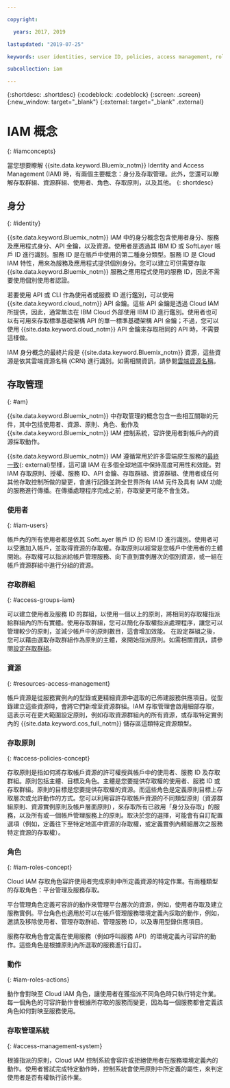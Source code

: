 ```yaml
---

copyright:

  years: 2017, 2019

lastupdated: "2019-07-25"

keywords: user identities, service ID, policies, access management, roles, actions

subcollection: iam

---
```


{:shortdesc: .shortdesc}
{:codeblock: .codeblock}
{:screen: .screen}
{:new_window: target="_blank"}
{:external: target="_blank" .external}

# IAM 概念
{: #iamconcepts}

當您想要瞭解 {{site.data.keyword.Bluemix_notm}} Identity and Access Management (IAM) 時，有兩個主要概念：身分及存取管理。此外，您還可以瞭解存取群組、資源群組、使用者、角色、存取原則，以及其他。
{: shortdesc}

## 身分
{: #identity}

{{site.data.keyword.Bluemix_notm}} IAM 中的身分概念包含使用者身分、服務及應用程式身分、API 金鑰，以及資源。使用者是透過其 IBM ID 或 SoftLayer 帳戶 ID 進行識別。服務 ID 是在帳戶中使用的第二種身分類型。服務 ID 是 Cloud IAM 特性，用來為服務及應用程式提供個別身分。您可以建立可供需要存取 {{site.data.keyword.Bluemix_notm}} 服務之應用程式使用的服務 ID，因此不需要使用個別使用者認證。

若要使用 API 或 CLI 作為使用者或服務 ID 進行鑑別，可以使用 {{site.data.keyword.cloud_notm}} API 金鑰。這些 API 金鑰是透過 Cloud IAM 所提供，因此，通常無法在 IBM Cloud 外部使用 IBM ID 進行鑑別。使用者也可以有可用來存取標準基礎架構 API 的單一標準基礎架構 API 金鑰；不過，您可以使用 {{site.data.keyword.cloud_notm}} API 金鑰來存取相同的 API 時，不需要這樣做。

IAM 身分概念的最終片段是 {{site.data.keyword.Bluemix_notm}} 資源，這些資源是依其雲端資源名稱 (CRN) 進行識別。如需相關資訊，請參閱[雲端資源名稱](/docs/overview?topic=overview-crn#crn)。

## 存取管理
{: #am}

{{site.data.keyword.Bluemix_notm}} 中存取管理的概念包含一些相互關聯的元件，其中包括使用者、資源、原則、角色、動作及 {{site.data.keyword.Bluemix_notm}} IAM 控制系統，容許使用者對帳戶內的資源採取動作。

{{site.data.keyword.Bluemix_notm}} IAM 遵循常用於許多雲端原生服務的[最終一致](https://en.wikipedia.org/wiki/Eventual_consistency){: external}型樣，這可讓 IAM 在多個全球地區中保持高度可用性和效能。對 IAM 存取原則、授權、服務 ID、API 金鑰、存取群組、資源群組、使用者或任何其他存取控制所做的變更，會進行記錄並跨全世界所有 IAM 元件及具有 IAM 功能的服務進行傳播。在傳播處理程序完成之前，存取變更可能不會生效。

### 使用者
{: #iam-users}

帳戶內的所有使用者都是依其 SoftLayer 帳戶 ID 的 IBM ID 進行識別。使用者可以受邀加入帳戶，並取得資源的存取權。存取原則以經常是您帳戶中使用者的主體開始。存取權可以指派給帳戶管理服務、向下直到實例層次的個別資源，或一組在帳戶資源群組中進行分組的資源。


### 存取群組
{: #access-groups-iam}

可以建立使用者及服務 ID 的群組，以使用一個以上的原則，將相同的存取權指派給群組內的所有實體。使用存取群組，您可以簡化存取權指派處理程序，讓您可以管理較少的原則，並減少帳戶中的原則數目，這會增加效能。 在設定群組之後，您可以藉由選取存取群組作為原則的主體，來開始指派原則。如需相關資訊，請參閱[設定存取群組](/docs/iam?topic=iam-groups)。

### 資源
{: #resources-access-management}

帳戶資源是從服務實例內的型錄或更精細資源中選取的已佈建服務供應項目。從型錄建立這些資源時，會將它們新增至資源群組。IAM 存取管理會啟用細部存取，這表示可在更大範圍設定原則，例如存取資源群組內的所有資源，或存取特定實例內的 {{site.data.keyword.cos_full_notm}} 儲存區這類特定資源類型。


### 存取原則
{: #access-policies-concept}

存取原則是指如何將存取帳戶資源的許可權授與帳戶中的使用者、服務 ID 及存取群組。原則包括主體、目標及角色。主體是您要提供存取權的使用者、服務 ID 或存取群組。原則的目標是您要提供存取權的資源。而這些角色是定義原則目標上存取層次或允許動作的方式。您可以利用容許存取帳戶資源的不同類型原則（資源群組原則、資源實例原則及帳戶層面原則），來存取所有已啟用「身分及存取」的服務，以及所有或一個帳戶管理服務上的原則。取決於您的選擇，可能會有自訂配置選項（例如，定義往下至特定地區中資源的存取權，或定義實例內精細層次之服務特定資源的存取權）。

### 角色
{: #iam-roles-concept}

Cloud IAM 存取角色容許使用者完成原則中所定義資源的特定作業。有兩種類型的存取角色：平台管理及服務存取。 

平台管理角色定義可容許的動作來管理平台層次的資源，例如，使用者存取及建立服務實例。平台角色也適用於可以在帳戶管理服務環境定義內採取的動作，例如，邀請及移除使用者、管理存取群組、管理服務 ID，以及專用型錄供應項目。 

服務存取角色會定義在使用服務（例如呼叫服務 API）的環境定義內可容許的動作。這些角色是根據原則內所選取的服務進行自訂。

### 動作
{: #iam-roles-actions}

動作會對映至 Cloud IAM 角色，讓使用者在獲指派不同角色時只執行特定作業。每一個角色的可容許動作會根據所存取的服務而變更，因為每一個服務都會定義該角色如何對映至服務使用。

### 存取管理系統
{: #access-management-system}

根據指派的原則，Cloud IAM 控制系統會容許或拒絕使用者在服務環境定義內的動作。使用者嘗試完成特定動作時，控制系統會使用原則中所定義的屬性，來判定使用者是否有權執行該作業。
